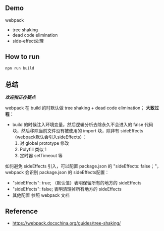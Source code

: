## Demo

webpack

* tree shaking
* dead code elimination
* side-effect处理

## How to run

```
npm run build
```

## 总结
***欢迎指正存疑点***

webpack 在 build 的时默认做 tree shaking + dead code elimination；
**大致过程**：
* build 的时候注入环境变量，然后逻辑分析去除永久不会进入的 false 代码块，然后移除当前文件没有被使用的 import 块，除非有 sideEffects（webpack默认会引入sideEffects）：
    1. 对 global prototype 修改
    2. Polyfill 类似 1
    3. 定时器 setTimeout 等

如何避免 sideEffects 引入，可以配置 package.json 的 "sideEffects: false；"，webpack 会识别 package.json 的 sideEffects配置： 
* "sideEffects": true; （默认值）表明保留所有的地方的 sideEffects
* "sideEffects": false; 表明清理掉所有地方的 sideEffects
* 其他配置 参照 webpack 文档


## Reference

* https://webpack.docschina.org/guides/tree-shaking/
